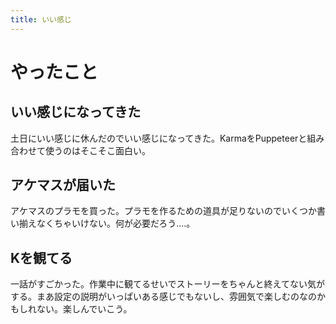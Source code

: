 ```yaml
---
title: いい感じ
---
```


# やったこと

## いい感じになってきた

土日にいい感じに休んだのでいい感じになってきた。KarmaをPuppeteerと組み合わせて使うのはそこそこ面白い。

## アケマスが届いた

アケマスのプラモを買った。プラモを作るための道具が足りないのでいくつか書い揃えなくちゃいけない。何が必要だろう‥‥。

## Kを観てる

一話がすごかった。作業中に観てるせいでストーリーをちゃんと終えてない気がする。まあ設定の説明がいっぱいある感じでもないし、雰囲気で楽しむのなのかもしれない。楽しんでいこう。

